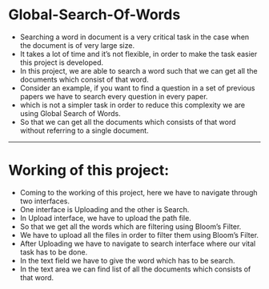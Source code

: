 # Global-Search-Of-Words
* Searching a word in document is a very critical task in the case when the document is of very large size.
* It takes a lot of time and it’s not flexible, in order to make the task easier this project is developed.
* In this project, we are able to search a word such that we can get all the documents which consist of that word.
* Consider an example, if you want to find a question in a set of previous papers we have to search every question in every paper.
* which is not a simpler task in order to reduce this complexity we are using Global Search of Words.
* So that we can get all the documents which consists of that word without referring to a single document.

---------------------------------------------------------------------------------------------------------------------------------------------

# Working of this project:
* Coming to the working of this project, here we have to navigate through two interfaces.
* One interface is Uploading and the other is Search. 
* In Upload interface, we have to upload the path file. 
* So that we get all the words which are filtering using Bloom’s Filter.
* We have to upload all the files in order to filter them using Bloom’s Filter.
* After Uploading we have to navigate to search interface where our vital task has to be done.
* In the text field we have to give the word which has to be search.
* In the text area we can find list of all the documents which consists of that word.
